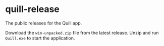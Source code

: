 # quill-release
The public releases for the Quill app.

Download the `win-unpacked.zip` file from the latest release. Unzip and run `Quill.exe` to start the application.
